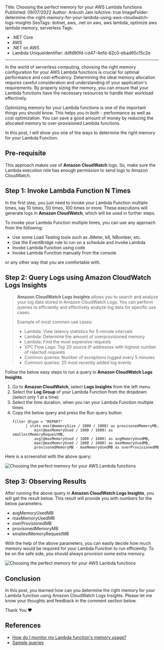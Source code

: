 Title: Choosing the perfect memory for your AWS Lambda functions
Published: 09/07/2022
Author: Ankush Jain
IsActive: true
ImageFolder: determine-the-right-memory-for-your-lambda-using-aws-cloudwatch-logs-insights
SeoTags: dotnet, aws, .net on aws, aws lambda, optimize aws lambda memory, serverless
Tags:
  - .NET Core
  - AWS
  - .NET on AWS
  - Lambda
UniqueIdentifier: ddfd90fd-cd47-4efd-82c0-ebad95c15c2e
---
In the world of serverless computing, choosing the right memory configuration for your AWS Lambda functions is crucial for optimal performance and cost-efficiency. Determining the ideal memory allocation requires careful consideration and understanding of your application's requirements. By properly sizing the memory, you can ensure that your Lambda functions have the necessary resources to handle their workload effectively.

Optimizing memory for your Lambda functions is one of the important things you should know. This helps you in both - performance as well as cost optimization. You can save a good amount of money by reducing the allocated memory to over-provisioned Lambda functions.

In this post, I will show you one of the ways to determine the right memory for your Lambda Function.

## Pre-requisite
This approach makes use of **Amazon CloudWatch** logs. So, make sure the Lambda execution role has enough permission to send logs to Amazon CloudWatch.

## Step 1: Invoke Lambda Function N Times
In the first step, you just need to invoke your Lambda Function multiple times, say 10 times, 50 times, 100 times or more. These executions will generate logs in **Amazon CloudWatch**, which will be used in further steps.

To invoke your Lambda Function multiple times, you can use any approach from the following:
* Use some Load Testing tools such as JMeter, k6, NBomber, etc.
* Use the EventBridge rule to run on a schedule and invoke Lambda
* Invoke Lambda Function using code
* Invoke Lambda Function manually from the console

or any other way that you are comfortable with.

## Step 2: Query Logs using Amazon CloudWatch Logs Insights
>  **Amazon CloudWatch Logs Insights** allows you to search and analyze your log data stored in Amazon CloudWatch Logs. You can perform queries to efficiently and effectively analyze log data for specific use cases.
>
>  Example of most common use cases:
>  * Lambda: View latency statistics for 5-minute intervals
>  * Lambda: Determine the amount of overprovisioned memory
>  * Lambda: Find the most expensive requests
>  * VPC Flow Logs: Top 20 source IP addresses with highest number of rejected requests
>  * Common queries: Number of exceptions logged every 5 minutes
>  * Common queries: 25 most recently added log events


Follow the below easy steps to run a query in **Amazon CloudWatch Logs Insights**.
1.  Go to **Amazon CloudWatch**, select **Logs Insights** from the left menu
2.  Select the **Log Group** of your Lambda Function from the dropdown (select only 1 at a time)
3.  Select the time duration, when you ran your Lambda Function multiple times
4.  Copy the below query and press the Run query button.
    ```markup
    filter @type = "REPORT"
          | stats max(@memorySize / 1000 / 1000) as provisonedMemoryMB,
              min(@maxMemoryUsed / 1000 / 1000) as smallestMemoryRequestMB,
              avg(@maxMemoryUsed / 1000 / 1000) as avgMemoryUsedMB,
              max(@maxMemoryUsed / 1000 / 1000) as maxMemoryUsedMB,
              provisonedMemoryMB - maxMemoryUsedMB as overProvisionedMB
    ```

Here is a screenshot with the above query:

![Choosing the perfect memory for your AWS Lambda functions](/img/blogs/determine-the-right-memory-for-your-lambda-using-aws-cloudwatch-logs-insights/1.png)

## Step 3: Observing Results

After running the above query in **Amazon CloudWatch Logs Insights**, you will get the result below. This result will provide you with numbers for the below parameters:
*   avgMemoryUsedMB	
*   maxMemoryUsedMB	
*   overProvisionedMB	
*   provisonedMemoryMB	
*   smallestMemoryRequestMB	

With the help of the above parameters, you can easily decide how much memory would be required for your Lambda Function to run efficiently. To be on the safe side, you should always provision some extra memory. 

![Choosing the perfect memory for your AWS Lambda functions](/img/blogs/determine-the-right-memory-for-your-lambda-using-aws-cloudwatch-logs-insights/2.png)

## Conclusion
In this post, you learned how can you determine the right memory for your Lambda function using Amazon CloudWatch Logs Insights. Please let me know your thoughts and feedback in the comment section below.

Thank You ❤️

## References
*   [How do I monitor my Lambda function's memory usage?](https://aws.amazon.com/premiumsupport/knowledge-center/lambda-function-memory-usage-monitoring/)
*   [Sample queries](https://docs.aws.amazon.com/AmazonCloudWatch/latest/logs/CWL_QuerySyntax-examples.html)


                
